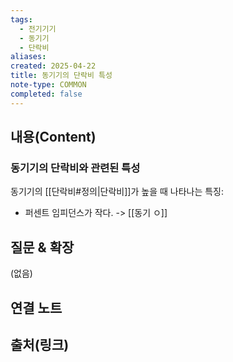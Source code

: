 ```yaml
---
tags:
  - 전기기기
  - 동기기
  - 단락비
aliases: 
created: 2025-04-22
title: 동기기의 단락비 특성
note-type: COMMON
completed: false
---
```


## 내용(Content)

### 동기기의 단락비와 관련된 특성

동기기의 [[단락비#정의|단락비]]가 높을 때 나타나는 특징:
- 퍼센트 임피던스가 작다. -> [[동기 ㅇ]]

## 질문 & 확장

(없음)

## 연결 노트

## 출처(링크)

